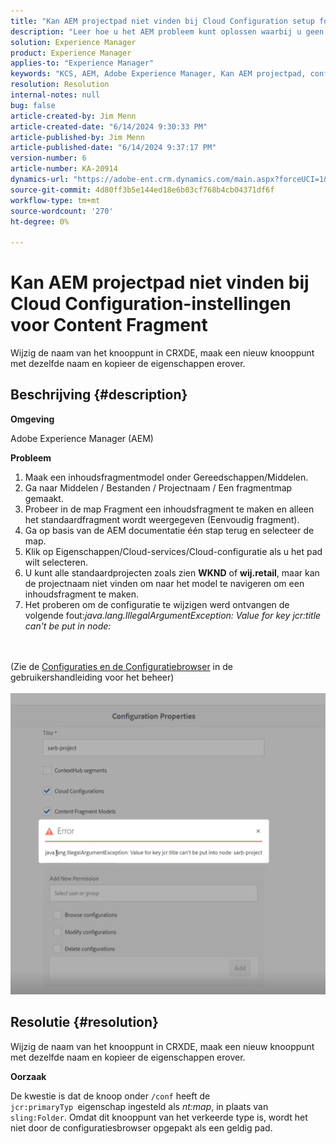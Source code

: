 ```yaml
---
title: "Kan AEM projectpad niet vinden bij Cloud Configuration setup for Content Fragment"
description: "Leer hoe u het AEM probleem kunt oplossen waarbij u geen projectpad kunt vinden in de configuratie van de cloud voor een inhoudsfragment."
solution: Experience Manager
product: Experience Manager
applies-to: "Experience Manager"
keywords: "KCS, AEM, Adobe Experience Manager, Kan AEM projectpad, configuratie van de cloud, fragment met inhoud, probleemoplossing niet vinden"
resolution: Resolution
internal-notes: null
bug: false
article-created-by: Jim Menn
article-created-date: "6/14/2024 9:30:33 PM"
article-published-by: Jim Menn
article-published-date: "6/14/2024 9:37:17 PM"
version-number: 6
article-number: KA-20914
dynamics-url: "https://adobe-ent.crm.dynamics.com/main.aspx?forceUCI=1&pagetype=entityrecord&etn=knowledgearticle&id=1e8d6e4e-952a-ef11-840a-000d3a5a67ba"
source-git-commit: 4d80ff3b5e144ed18e6b03cf768b4cb04371df6f
workflow-type: tm+mt
source-wordcount: '270'
ht-degree: 0%

---
```


# Kan AEM projectpad niet vinden bij Cloud Configuration-instellingen voor Content Fragment


Wijzig de naam van het knooppunt in CRXDE, maak een nieuw knooppunt met dezelfde naam en kopieer de eigenschappen erover.

## Beschrijving {#description}


<b>Omgeving</b>

Adobe Experience Manager (AEM)

<b>Probleem</b>

1. Maak een inhoudsfragmentmodel onder Gereedschappen/Middelen.
2. Ga naar Middelen / Bestanden / Projectnaam / Een fragmentmap gemaakt.
3. Probeer in de map Fragment een inhoudsfragment te maken en alleen het standaardfragment wordt weergegeven (Eenvoudig fragment).
4. Ga op basis van de AEM documentatie één stap terug en selecteer de map.
5. Klik op Eigenschappen/Cloud-services/Cloud-configuratie als u het pad wilt selecteren.
6. U kunt alle standaardprojecten zoals zien <b>WKND</b> of <b>wij.retail</b>, maar kan de projectnaam niet vinden om naar het model te navigeren om een inhoudsfragment te maken.
7. Het proberen om de configuratie te wijzigen werd ontvangen de volgende fout:*java.lang.IllegalArgumentException: Value for key jcr:title can&#39;t be put in node:*

<br><br>(Zie de [Configuraties en de Configuratiebrowser](https://experienceleague.adobe.com/docs/experience-manager-65/administering/introduction/configurations.html?lang=en) in de gebruikershandleiding voor het beheer)<br><br>![](assets/___208d6e4e-952a-ef11-840a-000d3a5a67ba___.png)<br>

## Resolutie {#resolution}


Wijzig de naam van het knooppunt in CRXDE, maak een nieuw knooppunt met dezelfde naam en kopieer de eigenschappen erover.

<b>Oorzaak</b>

De kwestie is dat de knoop onder `/conf` heeft de `jcr:primaryTyp `eigenschap ingesteld als *nt:map*, in plaats van `sling:Folder`.
Omdat dit knooppunt van het verkeerde type is, wordt het niet door de configuratiesbrowser opgepakt als een geldig pad.
